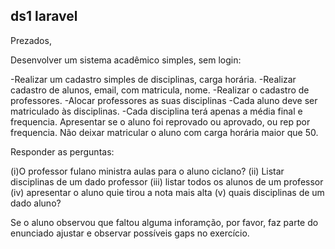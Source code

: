 ## ds1 laravel

Prezados, 

Desenvolver um sistema acadêmico simples, sem login:


-Realizar um cadastro simples de disciplinas, carga horária.
-Realizar cadastro de alunos, email, com matricula, nome.
-Realizar o cadastro de professores. 
-Alocar professores as suas disciplinas
-Cada aluno deve ser matriculado às disciplinas. 
-Cada disciplina terá apenas a média final e frequencia. Apresentar se o aluno foi reprovado ou aprovado, ou rep por frequencia. Não deixar matricular o aluno com carga horária maior que 50. 

Responder as perguntas: 

(i)O professor fulano ministra aulas para o aluno ciclano?
(ii) Listar disciplinas de um dado professor
(iii) listar todos os alunos de um professor
(iv) apresentar o aluno quie tirou a nota mais alta
(v) quais disciplinas de um dado aluno?

Se o aluno observou que faltou alguma inforamção, por favor, faz parte do enunciado ajustar e observar possíveis gaps no exercício. 